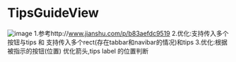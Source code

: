 # TipsGuideView
![image](http://github.com/FULANS/TipsGuideView/raw/master/guide/guide.gif)
1.参考http://www.jianshu.com/p/b83aefdc9519
2.优化:支持传入多个按钮与tips 和 支持传入多个rect(存在tabbar和navibar的情况)和tips
3.优化:根据被指示的按钮(位置) 优化箭头,tips label 的位置判断
